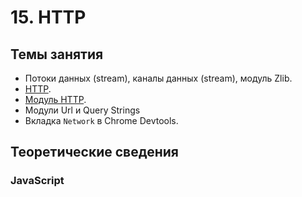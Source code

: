 # 15. HTTP

## Темы занятия

- Потоки данных (stream), каналы данных (stream), модуль Zlib.
- [HTTP](https://ru.wikipedia.org/wiki/HTTP).
- [Модуль HTTP](https://nodejs.org/api/http.html).
- Модули Url и Query Strings
- Вкладка `Network` в Chrome Devtools.

## Теоретические сведения

### JavaScript

<script-button/>